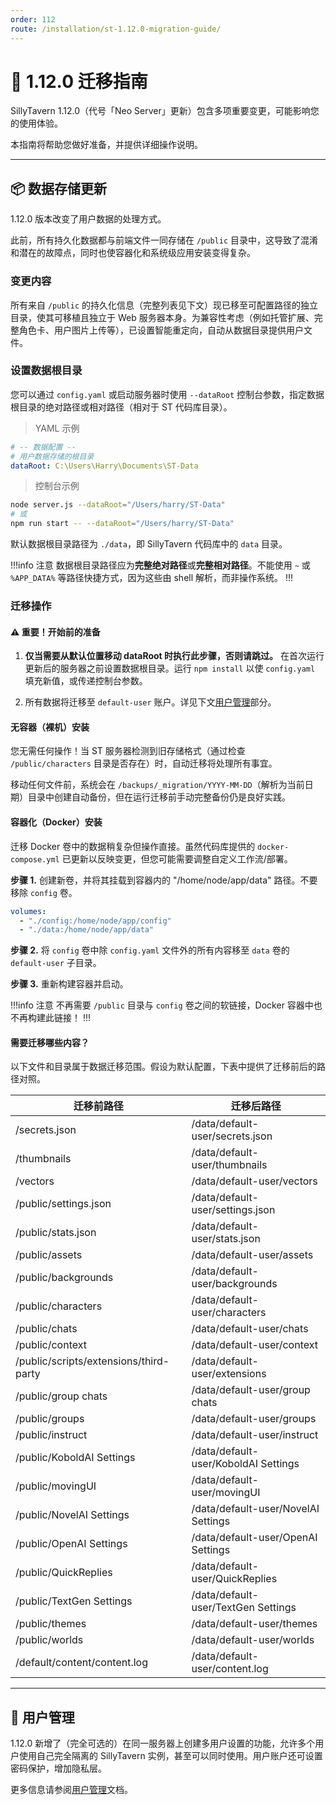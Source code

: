 ```yaml
---
order: 112
route: /installation/st-1.12.0-migration-guide/
---
```


# 🚀 1.12.0 迁移指南

SillyTavern 1.12.0（代号「Neo Server」更新）包含多项重要变更，可能影响您的使用体验。

本指南将帮助您做好准备，并提供详细操作说明。

---

## 📦 数据存储更新

1.12.0 版本改变了用户数据的处理方式。

此前，所有持久化数据都与前端文件一同存储在 `/public` 目录中，这导致了混淆和潜在的故障点，同时也使容器化和系统级应用安装变得复杂。

### 变更内容

所有来自 `/public` 的持久化信息（完整列表见下文）现已移至可配置路径的独立目录，使其可移植且独立于 Web 服务器本身。为兼容性考虑（例如托管扩展、完整角色卡、用户图片上传等），已设置智能重定向，自动从数据目录提供用户文件。

### 设置数据根目录

您可以通过 `config.yaml` 或启动服务器时使用 `--dataRoot` 控制台参数，指定数据根目录的绝对路径或相对路径（相对于 ST 代码库目录）。

> YAML 示例

```yaml
# -- 数据配置 --
# 用户数据存储的根目录
dataRoot: C:\Users\Harry\Documents\ST-Data
```

> 控制台示例

```bash
node server.js --dataRoot="/Users/harry/ST-Data"
# 或
npm run start -- --dataRoot="/Users/harry/ST-Data"
```

默认数据根目录路径为 `./data`，即 SillyTavern 代码库中的 `data` 目录。

!!!info 注意
数据根目录路径应为**完整绝对路径**或**完整相对路径**。不能使用 `~` 或 `%APP_DATA%` 等路径快捷方式，因为这些由 shell 解析，而非操作系统。
!!!

### 迁移操作

#### ⚠️ **重要！开始前的准备**

1. **仅当需要从默认位置移动 dataRoot 时执行此步骤，否则请跳过。** 在首次运行更新后的服务器之前设置数据根目录。运行 `npm install` 以使 `config.yaml` 填充新值，或传递控制台参数。

2. 所有数据将迁移至 `default-user` 账户。详见下文[用户管理](#-用户管理)部分。

#### 无容器（裸机）安装

您无需任何操作！当 ST 服务器检测到旧存储格式（通过检查 `/public/characters` 目录是否存在）时，自动迁移将处理所有事宜。

移动任何文件前，系统会在 `/backups/_migration/YYYY-MM-DD`（解析为当前日期）目录中创建自动备份，但在运行迁移前手动完整备份仍是良好实践。

#### 容器化（Docker）安装

迁移 Docker 卷中的数据稍复杂但操作直接。虽然代码库提供的 `docker-compose.yml` 已更新以反映变更，但您可能需要调整自定义工作流/部署。

**步骤 1.** 创建新卷，并将其挂载到容器内的 "/home/node/app/data" 路径。不要移除 `config` 卷。

```yaml
volumes:
  - "./config:/home/node/app/config"
  - "./data:/home/node/app/data"
```

**步骤 2.** 将 `config` 卷中除 `config.yaml` 文件外的所有内容移至 `data` 卷的 `default-user` 子目录。

**步骤 3.** 重新构建容器并启动。

!!!info 注意
不再需要 `/public` 目录与 `config` 卷之间的软链接，Docker 容器中也不再构建此链接！
!!!

#### 需要迁移哪些内容？

以下文件和目录属于数据迁移范围。假设为默认配置，下表中提供了迁移前后的路径对照。

| 迁移前路径 | 迁移后路径 |
|----------------------------------------|--------------------------------------|
| /secrets.json | /data/default-user/secrets.json |
| /thumbnails | /data/default-user/thumbnails |
| /vectors | /data/default-user/vectors |
| /public/settings.json | /data/default-user/settings.json |
| /public/stats.json | /data/default-user/stats.json |
| /public/assets | /data/default-user/assets |
| /public/backgrounds | /data/default-user/backgrounds |
| /public/characters | /data/default-user/characters |
| /public/chats | /data/default-user/chats |
| /public/context | /data/default-user/context |
| /public/scripts/extensions/third-party | /data/default-user/extensions |
| /public/group chats | /data/default-user/group chats |
| /public/groups | /data/default-user/groups |
| /public/instruct | /data/default-user/instruct |
| /public/KoboldAI Settings | /data/default-user/KoboldAI Settings |
| /public/movingUI | /data/default-user/movingUI |
| /public/NovelAI Settings | /data/default-user/NovelAI Settings |
| /public/OpenAI Settings | /data/default-user/OpenAI Settings |
| /public/QuickReplies | /data/default-user/QuickReplies |
| /public/TextGen Settings | /data/default-user/TextGen Settings |
| /public/themes | /data/default-user/themes |
| /public/worlds | /data/default-user/worlds |
| /default/content/content.log | /data/default-user/content.log |

---

## 👥 用户管理

1.12.0 新增了（完全可选的）在同一服务器上创建多用户设置的功能，允许多个用户使用自己完全隔离的 SillyTavern 实例，甚至可以同时使用。用户账户还可设置密码保护，增加隐私层。

更多信息请参阅[用户管理](/Administration/multi-user.md)文档。